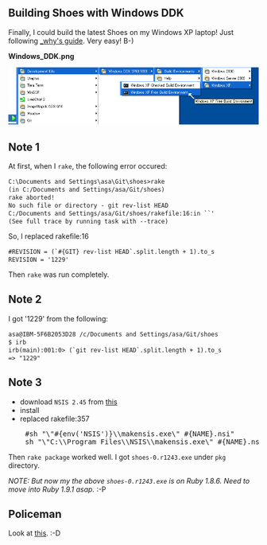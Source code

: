 Building Shoes with Windows DDK
-------------------------------

Finally, I could build the latest Shoes on my Windows XP laptop! Just following [\_why's guide](http://wiki.github.com/shoes/shoes/buildingshoeswithwindowsddk). Very easy! B-)

**Windows_DDK.png**

![Windows_DDK.png](http://github.com/ashbb/shoes_tutorial_html/raw/master/images/Windows_DDK.png)


Note 1
------
At first, when I `rake`, the following error occured:

	C:\Documents and Settings\asa\Git\shoes>rake
	(in C:/Documents and Settings/asa/Git/shoes)
	rake aborted!
	No such file or directory - git rev-list HEAD
	C:/Documents and Settings/asa/Git/shoes/rakefile:16:in ``'
	(See full trace by running task with --trace)

So, I replaced rakefile:16

	#REVISION = (`#{GIT} rev-list HEAD`.split.length + 1).to_s
	REVISION = '1229'

Then `rake` was run completely.

Note 2
------
I got '1229' from the following:

	asa@IBM-5F6B2053D28 /c/Documents and Settings/asa/Git/shoes
	$ irb
	irb(main):001:0> (`git rev-list HEAD`.split.length + 1).to_s
	=> "1229"


Note 3
------

- download `NSIS 2.45` from [this](http://nsis.sourceforge.net/Download)
- install
- replaced rakefile:357

<pre>
    #sh "\"#{env('NSIS')}\\makensis.exe\" #{NAME}.nsi"
    sh "\"C:\\Program Files\\NSIS\\makensis.exe\" #{NAME}.nsi"
</pre>

Then `rake package` worked well. I got `shoes-0.r1243.exe` under `pkg` directory.

*NOTE: But now my the above `shoes-0.r1243.exe` is on Ruby 1.8.6. Need to move into Ruby 1.9.1 asap.* :-P


Policeman
---------

Look at [this](http://github.com/ashbb/shoes_hack_note). :-D
